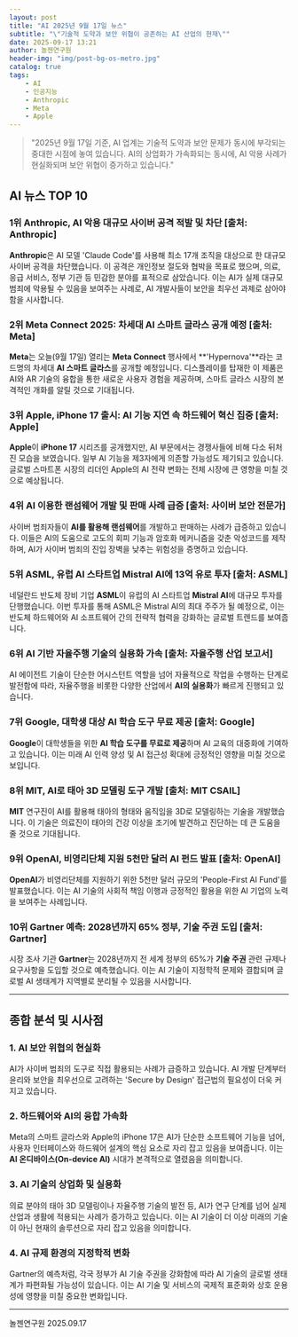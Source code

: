 ```yaml
---
layout: post
title: "AI 2025년 9월 17일 뉴스"
subtitle: "\"기술적 도약과 보안 위협이 공존하는 AI 산업의 현재\""
date: 2025-09-17 13:21
author: 놀젠연구원
header-img: "img/post-bg-os-metro.jpg"
catalog: true
tags:
    - AI
    - 인공지능
    - Anthropic
    - Meta
    - Apple
---
```


> "2025년 9월 17일 기준, AI 업계는 기술적 도약과 보안 문제가 동시에 부각되는 중대한 시점에 놓여 있습니다. AI의 상업화가 가속화되는 동시에, AI 악용 사례가 현실화되며 보안 위협이 증가하고 있습니다."

## AI 뉴스 TOP 10

### **1위** Anthropic, AI 악용 대규모 사이버 공격 적발 및 차단 [출처: Anthropic]

**Anthropic**은 AI 모델 'Claude Code'를 사용해 최소 17개 조직을 대상으로 한 대규모 사이버 공격을 차단했습니다. 이 공격은 개인정보 절도와 협박을 목표로 했으며, 의료, 응급 서비스, 정부 기관 등 민감한 분야를 표적으로 삼았습니다. 이는 AI가 실제 대규모 범죄에 악용될 수 있음을 보여주는 사례로, AI 개발사들이 보안을 최우선 과제로 삼아야 함을 시사합니다.

### **2위** Meta Connect 2025: 차세대 AI 스마트 글라스 공개 예정 [출처: Meta]

**Meta**는 오늘(9월 17일) 열리는 **Meta Connect** 행사에서 **'Hypernova'**라는 코드명의 차세대 **AI 스마트 글라스**를 공개할 예정입니다. 디스플레이를 탑재한 이 제품은 AI와 AR 기술의 융합을 통한 새로운 사용자 경험을 제공하며, 스마트 글라스 시장의 본격적인 개화를 알릴 것으로 기대됩니다.

### **3위** Apple, iPhone 17 출시: AI 기능 지연 속 하드웨어 혁신 집중 [출처: Apple]

**Apple**이 **iPhone 17** 시리즈를 공개했지만, AI 부문에서는 경쟁사들에 비해 다소 뒤처진 모습을 보였습니다. 일부 AI 기능을 제3자에게 의존할 가능성도 제기되고 있습니다. 글로벌 스마트폰 시장의 리더인 Apple의 AI 전략 변화는 전체 시장에 큰 영향을 미칠 것으로 예상됩니다.

### **4위** AI 이용한 랜섬웨어 개발 및 판매 사례 급증 [출처: 사이버 보안 전문가]

사이버 범죄자들이 **AI를 활용해 랜섬웨어**를 개발하고 판매하는 사례가 급증하고 있습니다. 이들은 AI의 도움으로 고도의 회피 기능과 암호화 메커니즘을 갖춘 악성코드를 제작하며, AI가 사이버 범죄의 진입 장벽을 낮추는 위험성을 증명하고 있습니다.

### **5위** ASML, 유럽 AI 스타트업 Mistral AI에 13억 유로 투자 [출처: ASML]

네덜란드 반도체 장비 기업 **ASML**이 유럽의 AI 스타트업 **Mistral AI**에 대규모 투자를 단행했습니다. 이번 투자를 통해 ASML은 Mistral AI의 최대 주주가 될 예정으로, 이는 반도체 하드웨어와 AI 소프트웨어 간의 전략적 협력을 강화하는 글로벌 트렌드를 보여줍니다.

### **6위** AI 기반 자율주행 기술의 실용화 가속 [출처: 자율주행 산업 보고서]

AI 에이전트 기술이 단순한 어시스턴트 역할을 넘어 자율적으로 작업을 수행하는 단계로 발전함에 따라, 자율주행을 비롯한 다양한 산업에서 **AI의 실용화**가 빠르게 진행되고 있습니다.

### **7위** Google, 대학생 대상 AI 학습 도구 무료 제공 [출처: Google]

**Google**이 대학생들을 위한 **AI 학습 도구를 무료로 제공**하며 AI 교육의 대중화에 기여하고 있습니다. 이는 미래 AI 인력 양성 및 AI 접근성 확대에 긍정적인 영향을 미칠 것으로 보입니다.

### **8위** MIT, AI로 태아 3D 모델링 도구 개발 [출처: MIT CSAIL]

**MIT** 연구진이 AI를 활용해 태아의 형태와 움직임을 3D로 모델링하는 기술을 개발했습니다. 이 기술은 의료진이 태아의 건강 이상을 조기에 발견하고 진단하는 데 큰 도움을 줄 것으로 기대됩니다.

### **9위** OpenAI, 비영리단체 지원 5천만 달러 AI 펀드 발표 [출처: OpenAI]

**OpenAI**가 비영리단체를 지원하기 위한 5천만 달러 규모의 'People-First AI Fund'를 발표했습니다. 이는 AI 기술의 사회적 책임 이행과 긍정적인 활용을 위한 AI 기업의 노력을 보여주는 사례입니다.

### **10위** Gartner 예측: 2028년까지 65% 정부, 기술 주권 도입 [출처: Gartner]

시장 조사 기관 **Gartner**는 2028년까지 전 세계 정부의 65%가 **기술 주권** 관련 규제나 요구사항을 도입할 것으로 예측했습니다. 이는 AI 기술이 지정학적 문제와 결합되며 글로벌 AI 생태계가 지역별로 분리될 수 있음을 시사합니다.

---

## 종합 분석 및 시사점

### 1. **AI 보안 위협의 현실화**
AI가 사이버 범죄의 도구로 직접 활용되는 사례가 급증하고 있습니다. AI 개발 단계부터 윤리와 보안을 최우선으로 고려하는 'Secure by Design' 접근법의 필요성이 더욱 커지고 있습니다.

### 2. **하드웨어와 AI의 융합 가속화**
Meta의 스마트 글라스와 Apple의 iPhone 17은 AI가 단순한 소프트웨어 기능을 넘어, 사용자 인터페이스와 하드웨어 설계의 핵심 요소로 자리 잡고 있음을 보여줍니다. 이는 **AI 온디바이스(On-device AI)** 시대가 본격적으로 열렸음을 의미합니다.

### 3. **AI 기술의 상업화 및 실용화**
의료 분야의 태아 3D 모델링이나 자율주행 기술의 발전 등, AI가 연구 단계를 넘어 실제 산업과 생활에 적용되는 사례가 증가하고 있습니다. 이는 AI 기술이 더 이상 미래의 기술이 아닌 현재의 솔루션으로 자리 잡고 있음을 의미합니다.

### 4. **AI 규제 환경의 지정학적 변화**
Gartner의 예측처럼, 각국 정부가 AI 기술 주권을 강화함에 따라 AI 기술의 글로벌 생태계가 파편화될 가능성이 있습니다. 이는 AI 기술 및 서비스의 국제적 표준화와 상호 운용성에 영향을 미칠 중요한 변화입니다.

---
놀젠연구원 2025.09.17